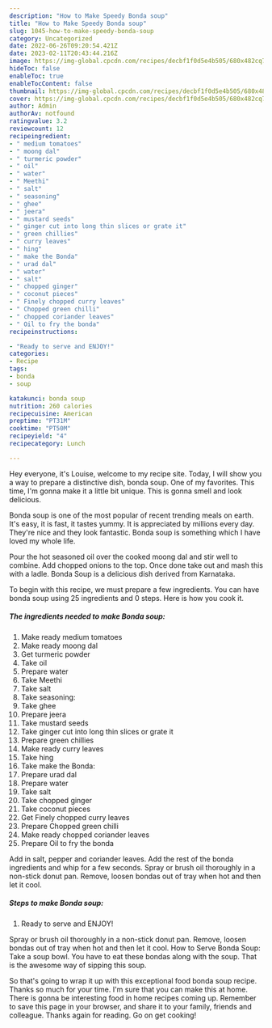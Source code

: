 ```yaml
---
description: "How to Make Speedy Bonda soup"
title: "How to Make Speedy Bonda soup"
slug: 1045-how-to-make-speedy-bonda-soup
category: Uncategorized
date: 2022-06-26T09:20:54.421Z
date: 2023-02-11T20:43:44.216Z
image: https://img-global.cpcdn.com/recipes/decbf1f0d5e4b505/680x482cq70/bonda-soup-recipe-main-photo.jpg
hideToc: false
enableToc: true
enableTocContent: false
thumbnail: https://img-global.cpcdn.com/recipes/decbf1f0d5e4b505/680x482cq70/bonda-soup-recipe-main-photo.jpg
cover: https://img-global.cpcdn.com/recipes/decbf1f0d5e4b505/680x482cq70/bonda-soup-recipe-main-photo.jpg
author: Admin
authorAv: notfound
ratingvalue: 3.2
reviewcount: 12
recipeingredient:
- " medium tomatoes"
- " moong dal"
- " turmeric powder"
- " oil"
- " water"
- " Meethi"
- " salt"
- " seasoning"
- " ghee"
- " jeera"
- " mustard seeds"
- " ginger cut into long thin slices or grate it"
- " green chillies"
- " curry leaves"
- " hing"
- " make the Bonda"
- " urad dal"
- " water"
- " salt"
- " chopped ginger"
- " coconut pieces"
- " Finely chopped curry leaves"
- " Chopped green chilli"
- " chopped coriander leaves"
- " Oil to fry the bonda"
recipeinstructions:

- "Ready to serve and ENJOY!"
categories:
- Recipe
tags:
- bonda
- soup

katakunci: bonda soup 
nutrition: 260 calories
recipecuisine: American
preptime: "PT31M"
cooktime: "PT50M"
recipeyield: "4"
recipecategory: Lunch

---
```



Hey everyone, it's Louise, welcome to my recipe site. Today, I will show you a way to prepare a distinctive dish, bonda soup. One of my favorites. This time, I'm gonna make it a little bit unique. This is gonna smell and look delicious.

Bonda soup is one of the most popular of recent trending meals on earth. It's easy, it is fast, it tastes yummy. It is appreciated by millions every day. They're nice and they look fantastic. Bonda soup is something which I have loved my whole life.

Pour the hot seasoned oil over the cooked moong dal and stir well to combine. Add chopped onions to the top. Once done take out and mash this with a ladle. Bonda Soup is a delicious dish derived from Karnataka.


To begin with this recipe, we must prepare a few ingredients. You can have bonda soup using 25 ingredients and 0 steps. Here is how you cook it.

<!--inarticleads1-->

##### The ingredients needed to make Bonda soup:

1. Make ready  medium tomatoes
1. Make ready  moong dal
1. Get  turmeric powder
1. Take  oil
1. Prepare  water
1. Take  Meethi
1. Take  salt
1. Take  seasoning:
1. Take  ghee
1. Prepare  jeera
1. Take  mustard seeds
1. Take  ginger cut into long thin slices or grate it
1. Prepare  green chillies
1. Make ready  curry leaves
1. Take  hing
1. Take  make the Bonda:
1. Prepare  urad dal
1. Prepare  water
1. Take  salt
1. Take  chopped ginger
1. Take  coconut pieces
1. Get  Finely chopped curry leaves
1. Prepare  Chopped green chilli​
1. Make ready  chopped coriander leaves
1. Prepare  Oil to fry the bonda


Add in salt, pepper and coriander leaves. Add the rest of the bonda ingredients and whip for a few seconds. Spray or brush oil thoroughly in a non-stick donut pan. Remove, loosen bondas out of tray when hot and then let it cool. 

<!--inarticleads2-->

##### Steps to make Bonda soup:


1. Ready to serve and ENJOY!

Spray or brush oil thoroughly in a non-stick donut pan. Remove, loosen bondas out of tray when hot and then let it cool. How to Serve Bonda Soup: Take a soup bowl. You have to eat these bondas along with the soup. That is the awesome way of sipping this soup. 

So that's going to wrap it up with this exceptional food bonda soup recipe. Thanks so much for your time. I'm sure that you can make this at home. There is gonna be interesting food in home recipes coming up. Remember to save this page in your browser, and share it to your family, friends and colleague. Thanks again for reading. Go on get cooking!
